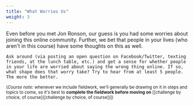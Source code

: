 ```yaml
---
title: "What Worries Us"
weight: 3
---
```


Even before you met Jon Ronson, our guess is you had some worries about joining this online community. Further, we bet that people in your lives (who aren't in this course) have some thoughts on this as well.

```
Ask around (via posting an open question on Facebook/Twitter, texting friends, at the lunch table, etc.) and get a sense for whether people in your life are worried about saying the wrong thing online. If so, what shape does that worry take? Try to hear from at least 5 people. The more the better.
```

<small>(_Course note:_ whenever we include fieldwork, we'll generally be drawing on it in steps and topics to come, so it's best to **complete the fieldwork before moving on** [[challenge by choice, of course]([challenge by choice, of course])])</small>
